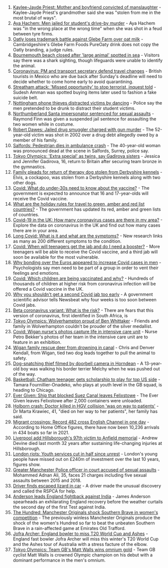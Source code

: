 1. [Kaylee-Jayde Priest: Mother and boyfriend convicted of manslaughter](https://www.bbc.co.uk/news/uk-england-birmingham-58106169) - Kaylee-Jayde Priest's grandmother said she was "stolen from me in the most brutal of ways".
2. [Aya Hachem: Men jailed for student's drive-by murder](https://www.bbc.co.uk/news/uk-england-lancashire-58087826) - Aya Hachem was "in the wrong place at the wrong time" when she was shot in a feud between tyre firms.
3. [Oatly loses trademark battle against Glebe Farm over oat milk](https://www.bbc.co.uk/news/uk-england-cambridgeshire-58102252) - Cambridgeshire's Glebe Farm Foods PureOaty drink does not copy the Oatly branding, a judge rules.
4. [Bournemouth beach closed after 'large animal' spotted in sea](https://www.bbc.co.uk/news/uk-england-dorset-58090890) - Visitors say there was a shark sighting, though lifeguards were unable to identify the animal.
5. [Coronavirus: PM and transport secretary defend travel changes](https://www.bbc.co.uk/news/uk-58100523) - British tourists in Mexico who are due back after Sunday's deadline will need to decide whether to come home early to avoid quarantining.
6. [Streatham attack: 'Missed opportunity' to stop terrorist, inquest told](https://www.bbc.co.uk/news/uk-england-london-58097955) - Sudesh Amman was spotted buying items later used to fashion a fake suicide belt.
7. [Nottingham phone thieves distracted victims by dancing](https://www.bbc.co.uk/news/uk-england-nottinghamshire-58103794) - Police say the men pretended to be drunk to distract their student victims.
8. [Northumberland Santa impersonator sentenced for sexual assaults](https://www.bbc.co.uk/news/uk-england-tyne-58106725) - Raymond Finn was given a suspended jail sentence for assaulting the two women while in costume.
9. [Robert Dawes: Jailed drug smuggler charged with gun murder](https://www.bbc.co.uk/news/uk-england-nottinghamshire-58105493) - The 52-year-old victim was shot in 2002 over a drug debt allegedly owed by a member of his family.
10. [Salfords: Pedestrian dies in ambulance crash](https://www.bbc.co.uk/news/uk-england-surrey-58105882) - The 40-year-old woman was pronounced dead at the scene in Salfords, Surrey, police say.
11. [Tokyo Olympics: 'Extra special' as twins, say Gadirova sisters](https://www.bbc.co.uk/news/uk-england-beds-bucks-herts-58101556) - Jessica and Jennifer Gadirova, 16, return to Britain after securing team bronze in the gymnastics.
12. [Family pleads for return of therapy dog stolen from Derbyshire kennels](https://www.bbc.co.uk/news/uk-england-derbyshire-58104919) - Elvis, a cockapoo, was stolen from a Derbyshire kennels along with two other dogs.
13. [Covid: What do under-30s need to know about the vaccine?](https://www.bbc.co.uk/news/health-57273875) - The government is expected to announce that 16 and 17-year-olds will receive the Covid vaccine.
14. [What are the holiday rules for travel to green, amber and red list countries?](https://www.bbc.co.uk/news/explainers-52544307) - The government has updated its red, amber and green lists of countries.
15. [Covid-19 in the UK: How many coronavirus cases are there in my area?](https://www.bbc.co.uk/news/uk-51768274) - Explore the data on coronavirus in the UK and find out how many cases there are in your area.
16. [Long Covid: What is it and what are the symptoms?](https://www.bbc.co.uk/news/health-57833394) - New research links as many as 200 different symptoms to the condition.
17. [Covid: When will teenagers get the jab and do I need a booster?](https://www.bbc.co.uk/news/health-55045639) - More teenagers will be able to receive the Covid vaccine, and a third jab will soon be available for the most vulnerable.
18. [Why bonding over the Euros appeared to increase Covid cases in men](https://www.bbc.co.uk/news/health-58015593) - Psychologists say men need to be part of a group in order to vent their feelings and emotions.
19. [Covid: Which children are being vaccinated and why?](https://www.bbc.co.uk/news/health-57888429) - Hundreds of thousands of children at higher risk from coronavirus infection will be offered a Covid vaccine in the UK.
20. [Why you shouldn't get a second Covid jab too early](https://www.bbc.co.uk/news/newsbeat-57682233) - A government scientific advisor tells Newsbeat why four weeks is too soon between Covid jabs.
21. [Beta coronavirus variant: What is the risk?](https://www.bbc.co.uk/news/health-55534727) - There are fears that this version of coronavirus, first identified in South Africa, is
22. [Tokyo Olympics: Wolverhampton proud of Ben Whittaker](https://www.bbc.co.uk/news/uk-england-birmingham-58094358) - Friends and family in Wolverhampton couldn't be prouder of the silver medallist.
23. [Covid: Wigan nurse's photos capture life in intensive care unit](https://www.bbc.co.uk/news/uk-england-manchester-58091299) - Nurse Petro Bekker's photos of her team in the intensive care unit are to feature in an exhibition.
24. [Wigan family rescue deer from drowning in canal](https://www.bbc.co.uk/news/uk-england-manchester-58080726) - Chris and Denver Kendall, from Wigan, tied two dog leads together to pull the animal to safety.
25. [Dog-snatching thief filmed by doorbell camera in Horndean](https://www.bbc.co.uk/news/uk-england-hampshire-58086838) - A 13-year-old boy was walking his border terrier Melchy when he was pushed out of the way.
26. [Basketball: Chatham teenager gets scholarship to play for top US side](https://www.bbc.co.uk/news/uk-england-kent-58074005) - Tamara Fournillier-Onadeko, who plays at youth level in the GB squad, is heading to Chicago.
27. [Ever Given: Ship that blocked Suez Canal leaves Felixstowe](https://www.bbc.co.uk/news/uk-england-suffolk-58100664) - The Ever Given leaves Felixstowe after 2,000 containers were unloaded.
28. [Holborn crash: Doctor killed in HGV collision 'was on way to patients'](https://www.bbc.co.uk/news/uk-england-london-58104440) - Dr Marta Krawiec, 41, "died on her way to her patients", her family has said.
29. [Migrant crossings: Record 482 cross English Channel in one day](https://www.bbc.co.uk/news/uk-england-kent-58100694) - According to Home Office figures, there have now been 10,236 arrivals in 434 boats so far in 2021.
30. [Liverpool add Hillsborough's 97th victim to Anfield memorial](https://www.bbc.co.uk/news/uk-england-merseyside-58099651) - Andrew Devine died last month 32 years after sustaining life-changing injuries at Hillsborough.
31. [London riots: Youth services cut in half since unrest](https://www.bbc.co.uk/news/uk-england-london-58030259) - London's young people have missed out on £240m of investment over the last 10 years, figures show.
32. [Greater Manchester Police officer in court accused of sexual assaults](https://www.bbc.co.uk/news/uk-england-manchester-58102258) - Mohammed Adnan Ali, 35, faces 21 charges including five sexual assaults between 2015 and 2018.
33. [Driver finds escaped lizard in car](https://www.bbc.co.uk/news/uk-england-devon-58099796) - A driver made the unusual discovery and called the RSPCA for help.
34. [Anderson leads England fightback against India](https://www.bbc.co.uk/sport/cricket/58106765) - James Anderson spearheads an exhilarating England recovery before the weather curtails the second day of the first Test against India.
35. [The Hundred: Manchester Originals shock Southern Brave in women's competition](https://www.bbc.co.uk/sport/cricket/58106112) - The previously winless Manchester Originals produce the shock of the women's Hundred so far to beat the unbeaten Southern Brave in a rain-affected game at Emirates Old Trafford.
36. [Jofra Archer: England bowler to miss T20 World Cup and Ashes](https://www.bbc.co.uk/sport/cricket/58101797) - England fast bowler Jofra Archer will miss this winter's T20 World Cup and the Ashes tour of Australia with a stress facture of the elbow.
37. [Tokyo Olympics: Team GB's Matt Walls wins omnium gold](https://www.bbc.co.uk/sport/olympics/58098593) - Team GB cyclist Matt Walls is crowned Olympic champion on his debut with a dominant performance in the men's omnium.
